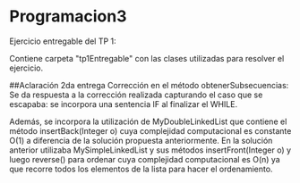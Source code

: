 # Programacion3

Ejercicio entregable del TP 1:

Contiene carpeta "tp1Entregable" con las clases utilizadas para resolver el ejercicio.

##Aclaración 2da entrega
Corrección en el método obtenerSubsecuencias:
Se da respuesta a la corrección realizada capturando el caso que se escapaba: se incorpora una sentencia IF al finalizar el WHILE.

Además, se incorpora la utilización de MyDoubleLinkedList que contiene el método insertBack(Integer o) 
cuya complejidad computacional es constante O(1) a diferencia de la solución propuesta anteriormente.
En la solución anterior utilizaba MySimpleLinkedList y sus métodos insertFront(Integer o) 
y luego reverse() para ordenar cuya complejidad computacional es O(n) 
ya que recorre todos los elementos de la lista para hacer el ordenamiento.
		
